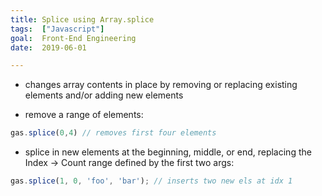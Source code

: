 ```yaml
---
title: Splice using Array.splice
tags:  ["Javascript"]
goal:  Front-End Engineering
date:  2019-06-01

---
```


- changes array contents in place by removing or replacing existing
elements and/or adding new elements

- remove a range of elements:
```javascript
gas.splice(0,4) // removes first four elements
```

- splice in new elements at the beginning, middle, or end, replacing the
Index → Count range defined by the first two args: 

```Javascript
gas.splice(1, 0, 'foo', 'bar'); // inserts two new els at idx 1
```

